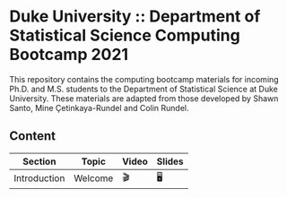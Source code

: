 # Duke University :: Department of Statistical Science Computing Bootcamp 2021

This repository contains the computing bootcamp materials for incoming
Ph.D. and M.S. students to the Department of Statistical Science at
Duke University. These materials are adapted from those developed by Shawn Santo,
Mine Çetinkaya-Rundel and Colin Rundel.

## Content

Section      | Topic   | Video | Slides |
-------------|---------|-------|--------|
Introduction | Welcome | :clapper: | :desktop_computer: |